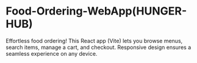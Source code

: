# Food-Ordering-WebApp(HUNGER-HUB)
Effortless food ordering! This React app (Vite) lets you browse menus, search items, manage a cart, and checkout. Responsive design ensures a seamless experience on any device.




